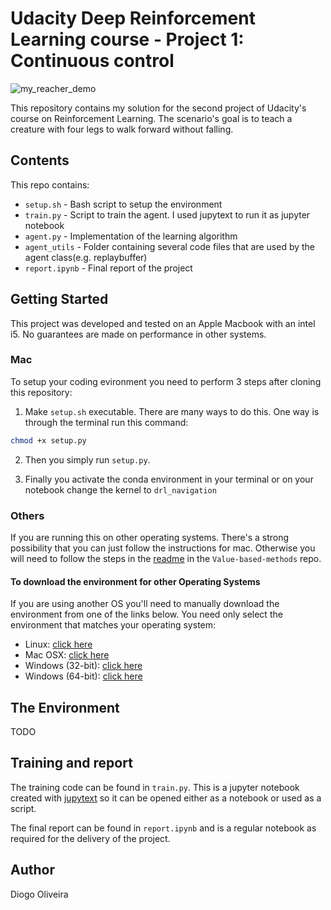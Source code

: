 # Udacity Deep Reinforcement Learning course - Project 1: Continuous control

![my_reacher_demo](my_reacher_demo.gif)

This repository contains my solution for the second project of Udacity's course on Reinforcement Learning. The scenario's goal is to teach a creature with four legs to walk forward without falling.
## Contents
This repo contains:
* `setup.sh` - Bash script to setup the environment
* `train.py` - Script to train the agent. I used jupytext to run it as jupyter notebook
* `agent.py` - Implementation of the learning algorithm
* `agent_utils` - Folder containing several code files that are used by the agent class(e.g. replaybuffer)
* `report.ipynb` - Final report of the project

## Getting Started

This project was developed and tested on an Apple Macbook with an intel i5. No guarantees are made on performance in other systems. 

### Mac

To setup your coding evironment you need to perform 3 steps after cloning this repository:

1. Make `setup.sh` executable. There are many ways to do this. One way is through the terminal run this command:

```bash
chmod +x setup.py
```

2. Then you simply run `setup.py`.

3. Finally you activate the conda environment in your terminal or on your notebook change the kernel to `drl_navigation`
### Others

If you are running this on other operating systems. There's a strong possibility that you can just follow the instructions for mac. Otherwise you will need to follow the steps in the [readme](Value-based-methods/README.md) in the `Value-based-methods` repo.

#### To download the environment for other Operating Systems
If you are using another OS you'll need to manually download the environment from one of the links below.  You need only select the environment that matches your operating system:

* Linux: [click here](https://s3-us-west-1.amazonaws.com/udacity-drlnd/P2/Crawler/Crawler_Linux.zip)
* Mac OSX: [click here](https://s3-us-west-1.amazonaws.com/udacity-drlnd/P2/Crawler/Crawler.app.zip)
* Windows (32-bit): [click here](https://s3-us-west-1.amazonaws.com/udacity-drlnd/P2/Crawler/Crawler_Windows_x86.zip)
* Windows (64-bit): [click here](https://s3-us-west-1.amazonaws.com/udacity-drlnd/P2/Crawler/Crawler_Windows_x86_64.zip)

## The Environment

TODO

## Training and report

The training code can be found in `train.py`. This is a jupyter notebook created with [jupytext](https://github.com/mwouts/jupytext#:~:text=Jupytext%20is%20a%20plugin%20for,Scripts%20in%20many%20languages.) so it can be opened either as a notebook or used as a script. 

The final report can be found in `report.ipynb` and is a regular notebook as required for the delivery of the project.

## Author

Diogo Oliveira